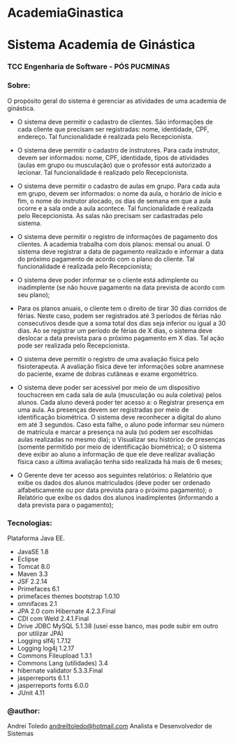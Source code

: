 # AcademiaGinastica
# Sistema Academia de Ginástica 
### TCC Engenharia de Software - PÓS PUCMINAS

### Sobre:
O propósito geral do sistema é gerenciar as atividades de uma academia de ginástica.


* O sistema deve permitir o cadastro de clientes. São informações de cada cliente que precisam ser registradas: nome, identidade, CPF, endereço. Tal funcionalidade é realizada pelo Recepcionista.

* O sistema deve permitir o cadastro de instrutores. Para cada instrutor, devem ser informados: nome, CPF, identidade, tipos de atividades (aulas em grupo ou musculação) que o professor está autorizado a lecionar. Tal funcionalidade é realizado pelo Recepcionista.

* O sistema deve permitir o cadastro de aulas em grupo. Para cada aula em grupo, devem ser informados: o nome da aula, o horário de início e fim, o nome do instrutor alocado, os dias de semana em que a aula ocorre e a sala onde a aula acontece. Tal funcionalidade é realizada pelo Recepcionista. As salas não precisam ser cadastradas pelo sistema.

* O sistema deve permitir o registro de informações de pagamento dos clientes. A academia trabalha com dois planos: mensal ou anual. O sistema deve registrar a data de pagamento realizado e informar a data do próximo pagamento de acordo com o plano do cliente. Tal funcionalidade é realizada pelo Recepcionista;

* O sistema deve poder informar se o cliente está adimplente ou inadimplente (se não houve pagamento na data prevista de acordo com seu plano);

* Para os planos anuais, o cliente tem o direito de tirar 30 dias corridos de férias. Neste caso, podem ser registrados até 3 períodos de férias não consecutivos desde que a soma total dos dias seja inferior ou igual a 30 dias. Ao se registrar um período de férias de X dias, o sistema deve deslocar a data prevista para o próximo pagamento em X dias. Tal ação pode ser realizada pelo Recepcionista.

* O sistema deve permitir o registro de uma avaliação física pelo fisioterapeuta. A avaliação física deve ter informações sobre anamnese do paciente, exame de dobras cutâneas e exame ergométrico.

* O sistema deve poder ser acessível por meio de um dispositivo touchscreen em cada sala de aula (musculação ou aula coletiva) pelos alunos. Cada aluno deverá poder ter acesso a:
o Registrar presença em uma aula. As presenças devem ser registradas por meio de identificação biométrica. O sistema deve reconhecer a digital do aluno em até 3 segundos. Caso esta falhe, o aluno pode informar seu número de matrícula e marcar a presença na aula (só podem ser escolhidas aulas realizadas no mesmo dia);
o Visualizar seu histórico de presenças (somente permitido por meio de identificação biométrica);
o O sistema deve exibir ao aluno a informação de que ele deve realizar avaliação física caso a última avaliação tenha sido realizada há mais de 6 meses;

* O Gerente deve ter acesso aos seguintes relatórios:
o Relatório que exibe os dados dos alunos matriculados (deve poder ser
ordenado alfabeticamente ou por data prevista para o próximo
pagamento);
o Relatório que exibe os dados dos alunos inadimplentes (informando a
data prevista para o pagamento);

### Tecnologias:
Plataforma Java EE.

- JavaSE 1.8
- Eclipse
- Tomcat 8.0
- Maven 3.3
- JSF 2.2.14
- Primefaces 6.1
- primefaces themes bootstrap 1.0.10
- omnifaces 2.1
- JPA 2.0 com Hibernate 4.2.3.Final
- CDI com Weld 2.4.1.Final
- Drive JDBC MySQL 5.1.38 (usei esse banco, mas pode subir em outro por utilizar JPA)
- Logging slf4j 1.7.12
- Logging log4j 1.2.17
- Commons Fileupload 1.3.1
- Commons Lang (utilidades) 3.4
- hibernate validator 5.3.3.Final
- jasperreports 6.1.1
- jasperreports fonts 6.0.0
- JUnit 4.11

### @author:
Andrei Toledo andreiltoledo@hotmail.com
Analista e Desenvolvedor de Sistemas
